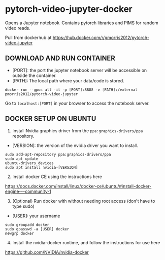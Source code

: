 # pytorch-video-jupyter-docker
Opens a Jupyter notebook. Contains pytorch libraries and PIMS for random video reads.

Pull from dockerhub at https://hub.docker.com/r/pmorris2012/pytorch-video-jupyter


## DOWNLOAD AND RUN CONTAINER

- [PORT]: the port the jupyter notebook server will be accessible on outside the container.
- [PATH]: The local path where your data/code is stored.
```
docker run --gpus all -it -p [PORT]:8888 -v [PATH]:/external pmorris2012/pytorch-video-jupyter
```
Go to ```localhost:[PORT]``` in your browser to access the notebook server.

## DOCKER SETUP ON UBUNTU

1. Install Nvidia graphics driver from the `ppa:graphics-drivers/ppa` repository.
- [VERSION]: the version of the nvidia driver you want to install.
```
sudo add-apt-repository ppa:graphics-drivers/ppa
sudo apt update
ubuntu-drivers devices
sudo apt install nvidia-[VERSION]
```

2. Install docker CE using the instructions here

https://docs.docker.com/install/linux/docker-ce/ubuntu/#install-docker-engine---community-1

3. (Optional) Run docker with without needing root access (don't have to type sudo)
- [USER]: your username
```
sudo groupadd docker
sudo gpasswd -a [USER] docker
newgrp docker
```

4. Install the nvidia-docker runtime, and follow the instructions for use here

https://github.com/NVIDIA/nvidia-docker



